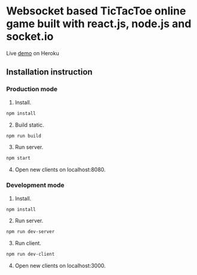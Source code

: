 # Websocket based TicTacToe  online game built with react.js, node.js and socket.io

Live [demo](https://online-tictactoe-js.herokuapp.com) on Heroku

## Installation instruction

### Production mode
1. Install.

```bash
npm install
```

2. Build static.

```bash
npm run build
```

3. Run server.

```bash
npm start
```

4. Open new clients on localhost:8080.


### Development mode
1. Install.

```bash
npm install
```

2. Run server.

```bash
npm run dev-server
```

3. Run client.

```bash
npm run dev-client
```

4. Open new clients on localhost:3000.

